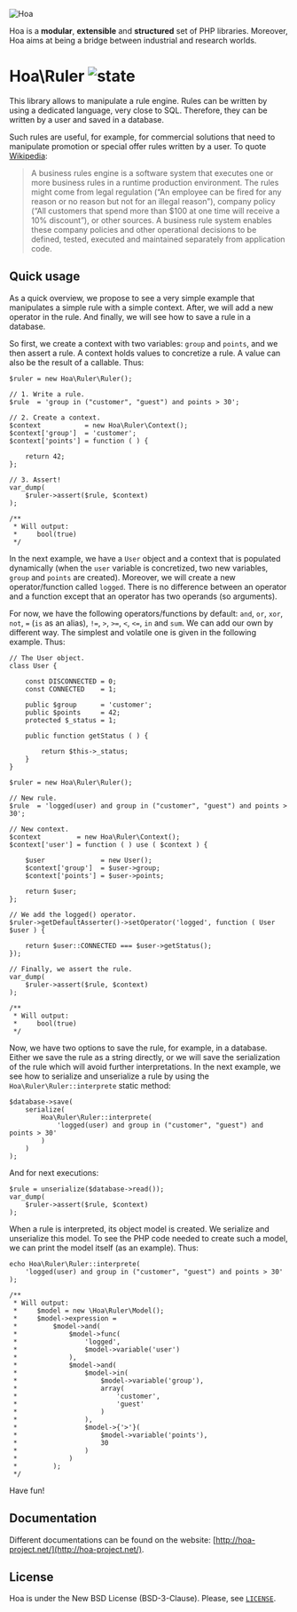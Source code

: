 ![Hoa](http://static.hoa-project.net/Image/Hoa_small.png)

Hoa is a **modular**, **extensible** and **structured** set of PHP libraries.
Moreover, Hoa aims at being a bridge between industrial and research worlds.

# Hoa\Ruler ![state](http://central.hoa-project.net/State/Ruler)

This library allows to manipulate a rule engine. Rules can be written by using a
dedicated language, very close to SQL. Therefore, they can be written by a user
and saved in a database.

Such rules are useful, for example, for commercial solutions that need to
manipulate promotion or special offer rules written by a user. To quote
[Wikipedia](http://en.wikipedia.org/wiki/Business_rules_engine):

> A business rules engine is a software system that executes one or more
> business rules in a runtime production environment. The rules might come from
> legal regulation (“An employee can be fired for any reason or no reason but
> not for an illegal reason”), company policy (“All customers that spend more
> than $100 at one time will receive a 10% discount”), or other sources. A
> business rule system enables these company policies and other operational
> decisions to be defined, tested, executed and maintained separately from
> application code.

## Quick usage

As a quick overview, we propose to see a very simple example that manipulates a
simple rule with a simple context. After, we will add a new operator in the
rule. And finally, we will see how to save a rule in a database.

So first, we create a context with two variables: `group` and `points`, and we
then assert a rule. A context holds values to concretize a rule. A value can
also be the result of a callable. Thus:

    $ruler = new Hoa\Ruler\Ruler();

    // 1. Write a rule.
    $rule  = 'group in ("customer", "guest") and points > 30';

    // 2. Create a context.
    $context           = new Hoa\Ruler\Context();
    $context['group']  = 'customer';
    $context['points'] = function ( ) {

        return 42;
    };

    // 3. Assert!
    var_dump(
        $ruler->assert($rule, $context)
    );

    /**
     * Will output:
     *     bool(true)
     */

In the next example, we have a `User` object and a context that is populated
dynamically (when the `user` variable is concretized, two new variables, `group`
and `points` are created). Moreover, we will create a new operator/function
called `logged`. There is no difference between an operator and a function
except that an operator has two operands (so arguments).

For now, we have the following operators/functions by default: `and`, `or`,
`xor`, `not`, `=` (`is` as an alias), `!=`, `>`, `>=`, `<`, `<=`, `in` and
`sum`. We can add our own by different way. The simplest and volatile one is
given in the following example. Thus:

    // The User object.
    class User {

        const DISCONNECTED = 0;
        const CONNECTED    = 1;

        public $group      = 'customer';
        public $points     = 42;
        protected $_status = 1;

        public function getStatus ( ) {

            return $this->_status;
        }
    }

    $ruler = new Hoa\Ruler\Ruler();

    // New rule.
    $rule  = 'logged(user) and group in ("customer", "guest") and points > 30';

    // New context.
    $context         = new Hoa\Ruler\Context();
    $context['user'] = function ( ) use ( $context ) {

        $user              = new User();
        $context['group']  = $user->group;
        $context['points'] = $user->points;

        return $user;
    };

    // We add the logged() operator.
    $ruler->getDefaultAsserter()->setOperator('logged', function ( User $user ) {

        return $user::CONNECTED === $user->getStatus();
    });

    // Finally, we assert the rule.
    var_dump(
        $ruler->assert($rule, $context)
    );

    /**
     * Will output:
     *     bool(true)
     */

Now, we have two options to save the rule, for example, in a database. Either we
save the rule as a string directly, or we will save the serialization of the
rule which will avoid further interpretations. In the next example, we see how
to serialize and unserialize a rule by using the `Hoa\Ruler\Ruler::interprete`
static method:

    $database->save(
        serialize(
            Hoa\Ruler\Ruler::interprete(
                'logged(user) and group in ("customer", "guest") and points > 30'
            )
        )
    );

And for next executions:

    $rule = unserialize($database->read());
    var_dump(
        $ruler->assert($rule, $context)
    );

When a rule is interpreted, its object model is created. We serialize and
unserialize this model. To see the PHP code needed to create such a model, we
can print the model itself (as an example). Thus:

    echo Hoa\Ruler\Ruler::interprete(
        'logged(user) and group in ("customer", "guest") and points > 30'
    );

    /**
     * Will output:
     *     $model = new \Hoa\Ruler\Model();
     *     $model->expression =
     *         $model->and(
     *             $model->func(
     *                 'logged',
     *                 $model->variable('user')
     *             ),
     *             $model->and(
     *                 $model->in(
     *                     $model->variable('group'),
     *                     array(
     *                         'customer',
     *                         'guest'
     *                     )
     *                 ),
     *                 $model->{'>'}(
     *                     $model->variable('points'),
     *                     30
     *                 )
     *             )
     *         );
     */

Have fun!

## Documentation

Different documentations can be found on the website:
[http://hoa-project.net/](http://hoa-project.net/).

## License

Hoa is under the New BSD License (BSD-3-Clause). Please, see
[`LICENSE`](http://hoa-project.net/LICENSE).
